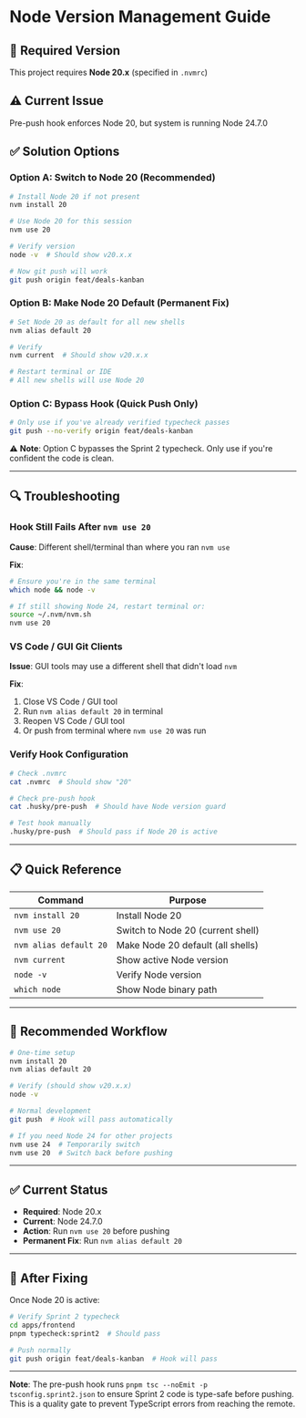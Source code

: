# Node Version Management Guide

## 🎯 Required Version

This project requires **Node 20.x** (specified in `.nvmrc`)

## ⚠️ Current Issue

Pre-push hook enforces Node 20, but system is running Node 24.7.0

## ✅ Solution Options

### Option A: Switch to Node 20 (Recommended)

```bash
# Install Node 20 if not present
nvm install 20

# Use Node 20 for this session
nvm use 20

# Verify version
node -v  # Should show v20.x.x

# Now git push will work
git push origin feat/deals-kanban
```

### Option B: Make Node 20 Default (Permanent Fix)

```bash
# Set Node 20 as default for all new shells
nvm alias default 20

# Verify
nvm current  # Should show v20.x.x

# Restart terminal or IDE
# All new shells will use Node 20
```

### Option C: Bypass Hook (Quick Push Only)

```bash
# Only use if you've already verified typecheck passes
git push --no-verify origin feat/deals-kanban
```

⚠️ **Note**: Option C bypasses the Sprint 2 typecheck. Only use if you're confident the code is clean.

---

## 🔍 Troubleshooting

### Hook Still Fails After `nvm use 20`

**Cause**: Different shell/terminal than where you ran `nvm use`

**Fix**:
```bash
# Ensure you're in the same terminal
which node && node -v

# If still showing Node 24, restart terminal or:
source ~/.nvm/nvm.sh
nvm use 20
```

### VS Code / GUI Git Clients

**Issue**: GUI tools may use a different shell that didn't load `nvm`

**Fix**:
1. Close VS Code / GUI tool
2. Run `nvm alias default 20` in terminal
3. Reopen VS Code / GUI tool
4. Or push from terminal where `nvm use 20` was run

### Verify Hook Configuration

```bash
# Check .nvmrc
cat .nvmrc  # Should show "20"

# Check pre-push hook
cat .husky/pre-push  # Should have Node version guard

# Test hook manually
.husky/pre-push  # Should pass if Node 20 is active
```

---

## 📋 Quick Reference

| Command | Purpose |
|---------|---------|
| `nvm install 20` | Install Node 20 |
| `nvm use 20` | Switch to Node 20 (current shell) |
| `nvm alias default 20` | Make Node 20 default (all shells) |
| `nvm current` | Show active Node version |
| `node -v` | Verify Node version |
| `which node` | Show Node binary path |

---

## 🎯 Recommended Workflow

```bash
# One-time setup
nvm install 20
nvm alias default 20

# Verify (should show v20.x.x)
node -v

# Normal development
git push  # Hook will pass automatically

# If you need Node 24 for other projects
nvm use 24  # Temporarily switch
nvm use 20  # Switch back before pushing
```

---

## ✅ Current Status

- **Required**: Node 20.x
- **Current**: Node 24.7.0
- **Action**: Run `nvm use 20` before pushing
- **Permanent Fix**: Run `nvm alias default 20`

---

## 🚀 After Fixing

Once Node 20 is active:

```bash
# Verify Sprint 2 typecheck
cd apps/frontend
pnpm typecheck:sprint2  # Should pass

# Push normally
git push origin feat/deals-kanban  # Hook will pass
```

---

**Note**: The pre-push hook runs `pnpm tsc --noEmit -p tsconfig.sprint2.json` to ensure Sprint 2 code is type-safe before pushing. This is a quality gate to prevent TypeScript errors from reaching the remote.

